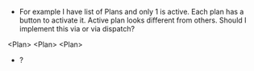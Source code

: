 * For example I have list of Plans and only 1 is active. Each plan has a button to activate it. Active plan looks different from others. Should I implement this via <Plan changeActivePlan={this.changeActivePlan.bind(this)}/> or via dispatch? 

 \<Plan>
 \<Plan>
 \<Plan>
* ?